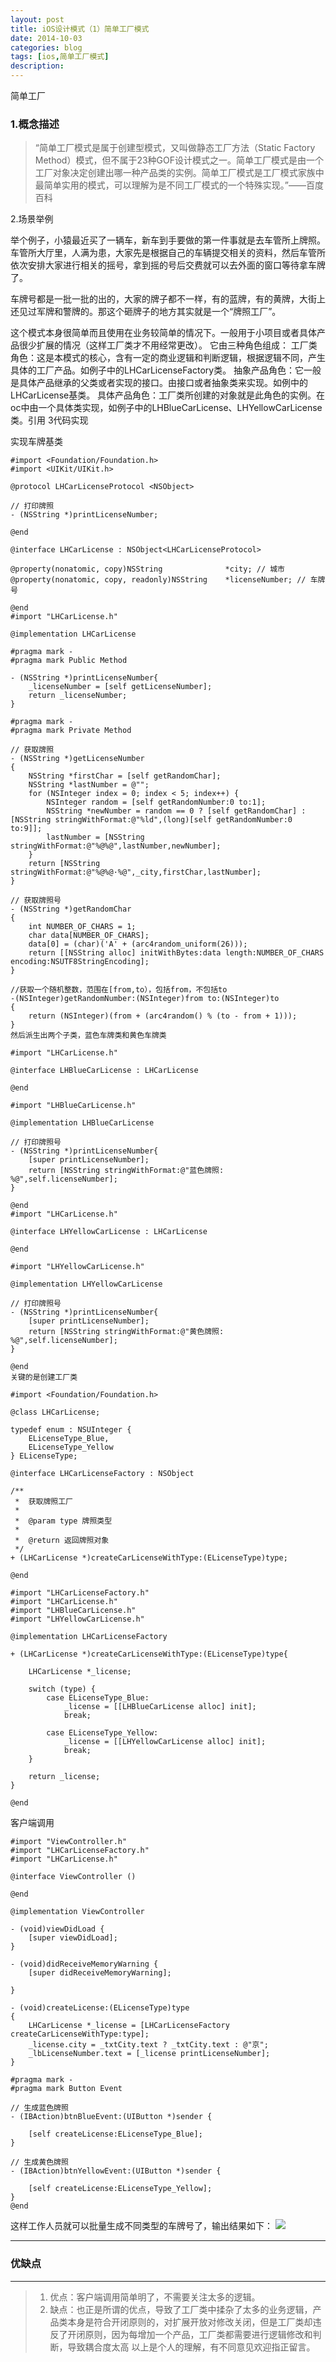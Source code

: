 ```yaml
---
layout: post
title: iOS设计模式（1）简单工厂模式
date: 2014-10-03
categories: blog
tags: [ios,简单工厂模式]
description: 
---
```



简单工厂
### 1.概念描述
>“简单工厂模式是属于创建型模式，又叫做静态工厂方法（Static Factory Method）模式，但不属于23种GOF设计模式之一。简单工厂模式是由一个工厂对象决定创建出哪一种产品类的实例。简单工厂模式是工厂模式家族中最简单实用的模式，可以理解为是不同工厂模式的一个特殊实现。”——百度百科

2.场景举例

举个例子，小猿最近买了一辆车，新车到手要做的第一件事就是去车管所上牌照。车管所大厅里，人满为患，大家先是根据自己的车辆提交相关的资料，然后车管所依次安排大家进行相关的摇号，拿到摇的号后交费就可以去外面的窗口等待拿车牌了。

车牌号都是一批一批的出的，大家的牌子都不一样，有的蓝牌，有的黄牌，大街上还见过军牌和警牌的。那这个砸牌子的地方其实就是一个“牌照工厂”。

这个模式本身很简单而且使用在业务较简单的情况下。一般用于小项目或者具体产品很少扩展的情况（这样工厂类才不用经常更改）。
它由三种角色组成：
工厂类角色：这是本模式的核心，含有一定的商业逻辑和判断逻辑，根据逻辑不同，产生具体的工厂产品。如例子中的LHCarLicenseFactory类。
抽象产品角色：它一般是具体产品继承的父类或者实现的接口。由接口或者抽象类来实现。如例中的LHCarLicense基类。
具体产品角色：工厂类所创建的对象就是此角色的实例。在oc中由一个具体类实现，如例子中的LHBlueCarLicense、LHYellowCarLicense类。引用
3代码实现

实现车牌基类

	#import <Foundation/Foundation.h>
	#import <UIKit/UIKit.h>
	
	@protocol LHCarLicenseProtocol <NSObject>
	
	// 打印牌照
	- (NSString *)printLicenseNumber;
	
	@end
	
	@interface LHCarLicense : NSObject<LHCarLicenseProtocol>
	
	@property(nonatomic, copy)NSString              *city; // 城市
	@property(nonatomic, copy, readonly)NSString    *licenseNumber; // 车牌号
	
	@end
	#import "LHCarLicense.h"
	
	@implementation LHCarLicense
	
	#pragma mark -
	#pragma mark Public Method
	
	- (NSString *)printLicenseNumber{
	    _licenseNumber = [self getLicenseNumber];
	    return _licenseNumber;
	}
	
	#pragma mark -
	#pragma mark Private Method
	
	// 获取牌照
	- (NSString *)getLicenseNumber
	{
	    NSString *firstChar = [self getRandomChar];
	    NSString *lastNumber = @"";
	    for (NSInteger index = 0; index < 5; index++) {
	        NSInteger random = [self getRandomNumber:0 to:1];
	        NSString *newNumber = random == 0 ? [self getRandomChar] : [NSString stringWithFormat:@"%ld",(long)[self getRandomNumber:0 to:9]];
	        lastNumber = [NSString stringWithFormat:@"%@%@",lastNumber,newNumber];
	    }
	    return [NSString stringWithFormat:@"%@%@·%@",_city,firstChar,lastNumber];
	}
	
	// 获取牌照号
	- (NSString *)getRandomChar
	{
	    int NUMBER_OF_CHARS = 1;
	    char data[NUMBER_OF_CHARS];
	    data[0] = (char)('A' + (arc4random_uniform(26)));
	    return [[NSString alloc] initWithBytes:data length:NUMBER_OF_CHARS encoding:NSUTF8StringEncoding];
	}
	
	//获取一个随机整数，范围在[from,to），包括from，不包括to
	-(NSInteger)getRandomNumber:(NSInteger)from to:(NSInteger)to
	{
	    return (NSInteger)(from + (arc4random() % (to - from + 1)));
	}
	然后派生出两个子类，蓝色车牌类和黄色车牌类
	
	#import "LHCarLicense.h"
	
	@interface LHBlueCarLicense : LHCarLicense
	
	@end
	
	#import "LHBlueCarLicense.h"
	
	@implementation LHBlueCarLicense
	
	// 打印牌照号
	- (NSString *)printLicenseNumber{
	    [super printLicenseNumber];
	    return [NSString stringWithFormat:@"蓝色牌照: %@",self.licenseNumber];
	}
	
	@end
	#import "LHCarLicense.h"
	
	@interface LHYellowCarLicense : LHCarLicense
	
	@end

	#import "LHYellowCarLicense.h"
	
	@implementation LHYellowCarLicense
	
	// 打印牌照号
	- (NSString *)printLicenseNumber{
	    [super printLicenseNumber];
	    return [NSString stringWithFormat:@"黄色牌照: %@",self.licenseNumber];
	}
	
	@end
	关键的是创建工厂类
	
	#import <Foundation/Foundation.h>
	
	@class LHCarLicense;
	
	typedef enum : NSUInteger {
	    ELicenseType_Blue,
	    ELicenseType_Yellow
	} ELicenseType;
	
	@interface LHCarLicenseFactory : NSObject
	
	/**
	 *  获取牌照工厂
	 *
	 *  @param type 牌照类型
	 *
	 *  @return 返回牌照对象
	 */
	+ (LHCarLicense *)createCarLicenseWithType:(ELicenseType)type;
	
	@end
	
	#import "LHCarLicenseFactory.h"
	#import "LHCarLicense.h"
	#import "LHBlueCarLicense.h"
	#import "LHYellowCarLicense.h"
	
	@implementation LHCarLicenseFactory
	
	+ (LHCarLicense *)createCarLicenseWithType:(ELicenseType)type{
	
	    LHCarLicense *_license;
	
	    switch (type) {
	        case ELicenseType_Blue:
	            _license = [[LHBlueCarLicense alloc] init];
	            break;
	
	        case ELicenseType_Yellow:
	            _license = [[LHYellowCarLicense alloc] init];
	            break;
	    }
	
	    return _license;
	}
	
	@end
客户端调用

	#import "ViewController.h"
	#import "LHCarLicenseFactory.h"
	#import "LHCarLicense.h"
	
	@interface ViewController ()
	
	@end
	
	@implementation ViewController
	
	- (void)viewDidLoad {
	    [super viewDidLoad];
	}
	
	- (void)didReceiveMemoryWarning {
	    [super didReceiveMemoryWarning];
	
	}
	
	- (void)createLicense:(ELicenseType)type
	{
	    LHCarLicense *_license = [LHCarLicenseFactory createCarLicenseWithType:type];
	    _license.city = _txtCity.text ? _txtCity.text : @"京";
	    _lbLicenseNumber.text = [_license printLicenseNumber];
	}
	
	#pragma mark -
	#pragma mark Button Event
	
	// 生成蓝色牌照
	- (IBAction)btnBlueEvent:(UIButton *)sender {
	
	    [self createLicense:ELicenseType_Blue];
	}
	
	// 生成黄色牌照
	- (IBAction)btnYellowEvent:(UIButton *)sender {
	
	    [self createLicense:ELicenseType_Yellow];
	}
	@end

这样工作人员就可以批量生成不同类型的车牌号了，输出结果如下：
![](/img/factory/2596339-271c68f15369fda8.jpeg)

---
### 优缺点
---------------------------
>1. 优点：客户端调用简单明了，不需要关注太多的逻辑。
>2. 缺点：也正是所谓的优点，导致了工厂类中揉杂了太多的业务逻辑，产品类本身是符合开闭原则的，对扩展开放对修改关闭，但是工厂类却违反了开闭原则，因为每增加一个产品，工厂类都需要进行逻辑修改和判断，导致耦合度太高
以上是个人的理解，有不同意见欢迎指正留言。
